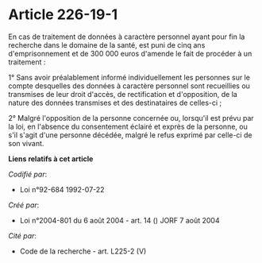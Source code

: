# Article 226-19-1

En cas de traitement de données à caractère personnel ayant pour fin la recherche dans le domaine de la santé, est puni de
cinq ans d'emprisonnement et de 300 000 euros d'amende le fait de procéder à un traitement :

1° Sans avoir préalablement informé individuellement les personnes sur le compte desquelles des données à caractère personnel
sont recueillies ou transmises de leur droit d'accès, de rectification et d'opposition, de la nature des données transmises
et des destinataires de celles-ci ;

2° Malgré l'opposition de la personne concernée ou, lorsqu'il est prévu par la loi, en l'absence du consentement éclairé et
exprès de la personne, ou s'il s'agit d'une personne décédée, malgré le refus exprimé par celle-ci de son vivant.

**Liens relatifs à cet article**

_Codifié par_:

  - Loi n°92-684 1992-07-22

_Créé par_:

  - Loi n°2004-801 du 6 août 2004 - art. 14 () JORF 7 août 2004

_Cité par_:

  - Code de la recherche - art. L225-2 (V)
